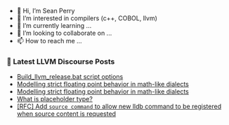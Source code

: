 - 👋 Hi, I’m Sean Perry
- 👀 I’m interested in compilers (c++, COBOL, llvm)
- 🌱 I’m currently learning ...
- 💞️ I’m looking to collaborate on ...
- 📫 How to reach me ...

<!---
s66perry/s66perry is a ✨ special ✨ repository because its `README.md` (this file) appears on your GitHub profile.
You can click the Preview link to take a look at your changes.
--->
### 📕 Latest LLVM Discourse Posts

<!-- DISCOURSE-LLVM:START -->
- [Build_llvm_release.bat script options](https://discourse.llvm.org/t/build-llvm-release-bat-script-options/63146#post_4)
- [Modelling strict floating point behavior in math-like dialects](https://discourse.llvm.org/t/modelling-strict-floating-point-behavior-in-math-like-dialects/63000#post_7)
- [Modelling strict floating point behavior in math-like dialects](https://discourse.llvm.org/t/modelling-strict-floating-point-behavior-in-math-like-dialects/63000#post_6)
- [What is placeholder type?](https://discourse.llvm.org/t/what-is-placeholder-type/63162#post_1)
- [[RFC] Add `source command` to allow new lldb command to be registered when source content is requested](https://discourse.llvm.org/t/rfc-add-source-command-to-allow-new-lldb-command-to-be-registered-when-source-content-is-requested/63160#post_2)
<!-- DISCOURSE-LLVM:END -->
